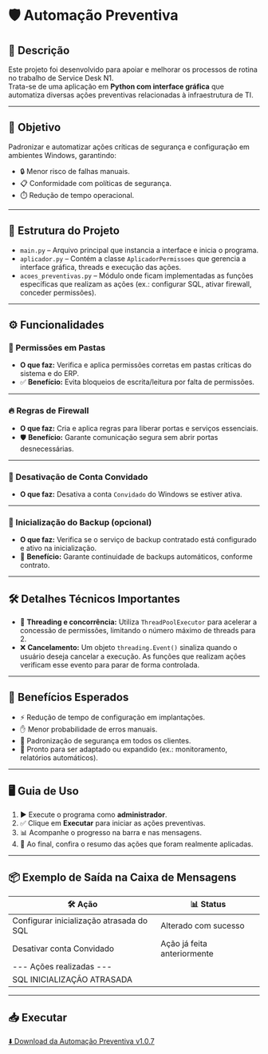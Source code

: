 # 🛡️ Automação Preventiva

## 📝 Descrição

Este projeto foi desenvolvido para apoiar e melhorar os processos de rotina no trabalho de Service Desk N1.  
Trata-se de uma aplicação em **Python com interface gráfica** que automatiza diversas ações preventivas relacionadas à infraestrutura de TI.

---

## 🎯 Objetivo

Padronizar e automatizar ações críticas de segurança e configuração em ambientes Windows, garantindo:
- 🔒 Menor risco de falhas manuais.
- 📋 Conformidade com políticas de segurança.
- ⏱️ Redução de tempo operacional.

---

## 📂 Estrutura do Projeto

- `main.py` – Arquivo principal que instancia a interface e inicia o programa.
- `aplicador.py` – Contém a classe `AplicadorPermissoes` que gerencia a interface gráfica, threads e execução das ações.
- `acoes_preventivas.py` – Módulo onde ficam implementadas as funções específicas que realizam as ações (ex.: configurar SQL, ativar firewall, conceder permissões).

---

## ⚙️ Funcionalidades

### 📁 Permissões em Pastas
- **O que faz:** Verifica e aplica permissões corretas em pastas críticas do sistema e do ERP.
- ✅ **Benefício:** Evita bloqueios de escrita/leitura por falta de permissões.

---

### 🔥 Regras de Firewall
- **O que faz:** Cria e aplica regras para liberar portas e serviços essenciais.
- 🛡️ **Benefício:** Garante comunicação segura sem abrir portas desnecessárias.

---

### 🚫 Desativação de Conta Convidado
- **O que faz:** Desativa a conta `Convidado` do Windows se estiver ativa.

---

### 💾 Inicialização do Backup (opcional)
- **O que faz:** Verifica se o serviço de backup contratado está configurado e ativo na inicialização.
- 🔄 **Benefício:** Garante continuidade de backups automáticos, conforme contrato.

---

## 🛠️ Detalhes Técnicos Importantes

- 🧵 **Threading e concorrência:** Utiliza `ThreadPoolExecutor` para acelerar a concessão de permissões, limitando o número máximo de threads para 2.
- ❌ **Cancelamento:** Um objeto `threading.Event()` sinaliza quando o usuário deseja cancelar a execução. As funções que realizam ações verificam esse evento para parar de forma controlada.

---

## 🚀 Benefícios Esperados

- ⚡ Redução de tempo de configuração em implantações.
- ✋ Menor probabilidade de erros manuais.
- 🏢 Padronização de segurança em todos os clientes.
- 🔧 Pronto para ser adaptado ou expandido (ex.: monitoramento, relatórios automáticos).

---

## 🖥️ Guia de Uso

1. ▶️ Execute o programa como **administrador**.
2. ✅ Clique em **Executar** para iniciar as ações preventivas.
3. 📊 Acompanhe o progresso na barra e nas mensagens.
4. 📄 Ao final, confira o resumo das ações que foram realmente aplicadas.

---

## 📦 Exemplo de Saída na Caixa de Mensagens

| 🛠️ Ação                                     | 📊 Status                      |
| ------------------------------------------- | ----------------------------- |
| Configurar inicialização atrasada do SQL    | Alterado com sucesso          |
| Desativar conta Convidado                   | Ação já feita anteriormente  |
| --- Ações realizadas ---                    |                               |
| SQL INICIALIZAÇÃO ATRASADA                  |                               |

---

## 📥 Executar

[⬇️ Download da Automação Preventiva v1.0.7](https://github.com/devfelipevitorino/automacao-preventiva/releases/download/v1.0.7/acao_preventiva_v1.0.7.rar)

